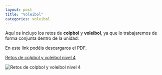 ```yaml
---
layout: post
title: "Voleibol"
categories: voleibol
---
```


Aquí os incluyo los retos de **colpbol** y **voleibol**, ya que lo trabajaremos de forma conjunta dentro de la unidad:

En este link podéis descargaros el PDF.

[Retos de colpbol y voleibol nivel 4](https://danieledufis.github.io/pdfs/Voleibol-colpbol-retos-4.pdf)

![Retos de colpbol y voleibol nivel 4](https://danieledufis.github.io/images_text/Voleibol-colpbol-retos-4_page-0001.jpg)






[Retos de colpbol y voleibol nivel 4]:../../pdfs/Voleibol-colpbol-retos-4.pdf

